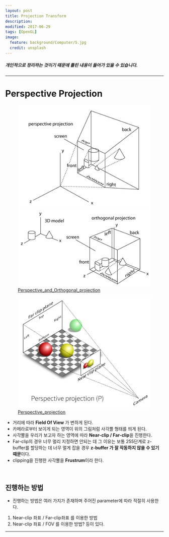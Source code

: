 ```yaml
---
layout: post
title: Projection Transform
description:
modified: 2017-06-29
tags: [OpenGL]
image:
  feature: background/Computer/5.jpg
  credit: unsplash
---
```

##### 개인적으로 정리하는 것이기 때문에 틀린 내용이 들어가 있을 수 있습니다.
---

# Perspective Projection 

<figure class = "half">
<a href="/images/CG/Perspective/perspective_projection1.png" title="Perspective_projection"><img src = "/images/CG/Perspective/perspective_projection1.png"></a>
<a href="/images/CG/Perspective/ortho_projection.png" title="Ortho_projection"><img src = "/images/CG/Perspective/ortho_projection.png"></a>
<figcapture><a href="https://stackoverflow.com/questions/14095796/opengl-es-not-working-as-desired/14125490" title = "Perspective_projection">Perspective_and_Orthogonal_projection</a></figcapture>
</figure>

<figure>
<a href="/images/CG/Perspective/perspective_projection.png" title="Perspective_projection"><img src = "/images/CG/Perspective/perspective_projection.png"></a>
<figcapture><a href="https://gamedev.stackexchange.com/questions/136007/projection-texture-mapping" title = "Perspective_projection">Perspective_projection</a></figcapture>
</figure>

- 거리에 따라 **Field Of View** 가 변하게 된다.
- 카메라로부터 보이게 되는 영역이 위의 그림처럼 사각뿔 형태를 띄게 된다.
- 사각뿔을 우리가 보고자 하는 영역에 따라 **Near-clip / Far-clip**을 진행한다.
- Far-clip의 경우 너무 멀리 지정하면 안되는 데 그 이유는 보통 255단계로 z-buffer를 할당하는 데 너무 멀게 잡을 경우 **z-buffer 가 잘 작동하지 않을 수 있기 때문**이다.
- clipping을 진행한 사각뿔을 **Frustrum**이라 한다.

<br/>

## 진행하는 방법

- 진행하는 방법은 여러 가지가 존재하며 주어진 parameter에 따라 적절히 사용한다.


1. Near-clip 좌표 / Far-clip좌표 를 이용한 방법
2. Near-clip 좌표 / FOV 를 이용한 방법? 등이 있다. 


--- 